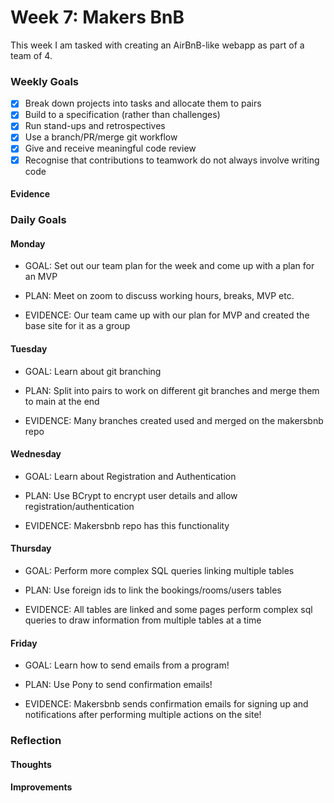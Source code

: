 # Week 7: Makers BnB
This week I am tasked with creating an AirBnB-like webapp as part of a team of 4.

### Weekly Goals
- [x] Break down projects into tasks and allocate them to pairs
- [x] Build to a specification (rather than challenges)
- [x] Run stand-ups and retrospectives
- [x] Use a branch/PR/merge git workflow
- [x] Give and receive meaningful code review
- [x] Recognise that contributions to teamwork do not always involve writing code

#### Evidence

### Daily Goals
#### Monday
* GOAL: Set out our team plan for the week and come up with a plan for an MVP

* PLAN: Meet on zoom to discuss working hours, breaks, MVP etc.

* EVIDENCE: Our team came up with our plan for MVP and created the base site for it as a group

#### Tuesday
* GOAL: Learn about git branching

* PLAN:  Split into pairs to work on different git branches and merge them to main at the end

* EVIDENCE: Many branches created used and merged on the makersbnb repo

#### Wednesday
* GOAL: Learn about Registration and Authentication

* PLAN: Use BCrypt to encrypt user details and allow registration/authentication

* EVIDENCE: Makersbnb repo has this functionality

#### Thursday
* GOAL: Perform more complex SQL queries linking multiple tables

* PLAN: Use foreign ids to link the bookings/rooms/users tables 

* EVIDENCE: All tables are linked and some pages perform complex sql queries to draw information from multiple tables at a time
 
#### Friday
* GOAL: Learn how to send emails from a program!

* PLAN: Use Pony to send confirmation emails!

* EVIDENCE:  Makersbnb sends confirmation emails for signing up and notifications after performing multiple actions on the site!

### Reflection
#### Thoughts

#### Improvements

